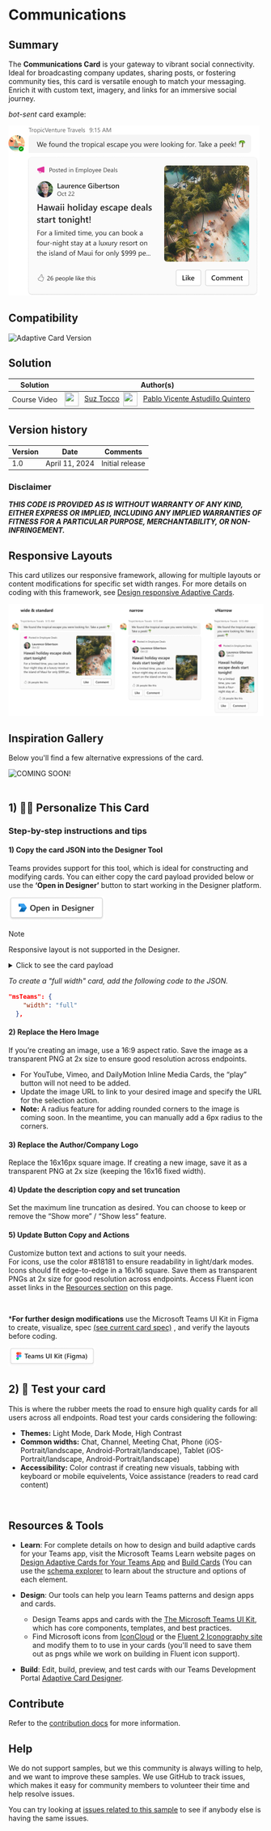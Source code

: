 # Communications

## Summary

The <b>Communications Card</b> is your gateway to vibrant social connectivity. Ideal for broadcasting company updates, sharing posts, or fostering community ties, this card is versatile enough to match your messaging. Enrich it with custom text, imagery, and links for an immersive social journey.

_bot-sent_ card example:

![picture alt](assets/CommunicationsCard.png)


## Compatibility

![Adaptive Card Version](https://img.shields.io/badge/Adaptive%20Card%20Version-1.5-green.svg)

## Solution

Solution|Author(s)
--------|---------
Course Video | <a href="https://github.com/SuzanneTocco"><img align="center" width="28" height="28" src="https://wsrv.nl/?url=https://avatars.githubusercontent.com/u/149005128?v=4&w=36&h=36&fit=cover&mask=circle"></a> &nbsp; [Suz Tocco](https://github.com/SuzanneTocco) &nbsp;<a href="https://github.com/pabloas-ms"><img align="center" width="28" height="28" src="https://wsrv.nl/?url=https://avatars.githubusercontent.com/u/160079710?v=4&w=36&h=36&fit=cover&mask=circle"></a> &nbsp; [Pablo Vicente Astudillo Quintero](https://github.com/pabloas-ms) | Microsoft  

## Version history

Version|Date|Comments
-------|----|--------
1.0| April 11, 2024 | Initial release

### Disclaimer

***THIS CODE IS PROVIDED _AS IS_ WITHOUT WARRANTY OF ANY KIND, EITHER EXPRESS OR IMPLIED, INCLUDING ANY IMPLIED WARRANTIES OF FITNESS FOR A PARTICULAR PURPOSE, MERCHANTABILITY, OR NON-INFRINGEMENT.***

## Responsive Layouts

This card utilizes our responsive framework, allowing for multiple layouts or content modifications for specific set width ranges. For more details on coding with this framework, see <a href="https://learn.microsoft.com/en-us/microsoftteams/platform/task-modules-and-cards/cards/cards-format?tabs=adaptive-md%2Cdesktop%2Cconnector-html#adaptive-card-responsive-layout">Design responsive Adaptive Cards</a>.

![picture of the extension in action](assets/communicationsLayouts.png)

## Inspiration Gallery

Below you'll find a few alternative expressions of the card.

![COMING SOON!](assets/inspiration.png)
<br/><br/>


## 1) 👩‍🎨 Personalize This Card

### Step-by-step instructions and tips

#### 1) Copy the card JSON into the Designer Tool

Teams provides support for this tool, which is ideal for constructing and modifying cards. You can either copy the card payload provided below or use the <b>‘Open in Designer’</b> button to start working in the Designer platform.


<a href="https://adaptivecards.io/designer?card=https%3A%2F%2Fraw.githubusercontent.com%2Fsuzto%2FStarterCards%2Fmain%2Fsamples%2Fcommunication%2Fcard.json" target="_blank">
  <img src="../../assets/open_designer_button.png" width="190" alt="Open in Adaptive Card Designer" />
</a>

> [!NOTE]
> Responsive layout is not supported in the Designer.

<!--- dropdown --->

<details closed>
<summary>
Click to see the card payload
</summary>



```json
{
  "type": "AdaptiveCard",
  "speak": "Hawaii holiday escape deals start tonight",
  "body": [
    {
      "columns": [
        {
          "width": "auto",
          "items": [
            {
              "url": "https://raw.githubusercontent.com/suzto/StarterCards/main/samples/communication/assets/icon_megaphone.png",
              "height": "16px",
              "type": "Image",
              "altText": "Megaphone icon",
              "width": "16px"
            }
          ],
          "type": "Column"
        },
        {
          "width": "stretch",
          "items": [
            {
              "isSubtle": true,
              "size": "Small",
              "text": "Posted in Employee Deals",
              "wrap": true,
              "type": "TextBlock"
            }
          ],
          "spacing": "Small",
          "type": "Column"
        }
      ],
      "type": "ColumnSet",
      "targetWidth": "narrow"
    },
    {
      "columns": [
        {
          "width": "auto",
          "items": [
            {
              "url": "https://raw.githubusercontent.com/suzto/StarterCards/main/samples/communication/assets/avatar.png",
              "height": "auto",
              "type": "Image",
              "altText": "Avatar of Laurence Gibertson"
            }
          ],
          "type": "Column"
        },
        {
          "width": "stretch",
          "items": [
            {
              "text": "Laurence Gibertson",
              "weight": "Bolder",
              "wrap": true,
              "type": "TextBlock"
            },
            {
              "isSubtle": true,
              "size": "Small",
              "text": "Oct 22",
              "wrap": true,
              "spacing": "None",
              "type": "TextBlock"
            }
          ],
          "type": "Column"
        }
      ],
      "type": "ColumnSet",
      "targetWidth": "narrow"
    },
    {
      "columns": [
        {
          "width": "stretch",
          "items": [
            {
              "columns": [
                {
                  "width": "auto",
                  "items": [
                    {
                      "url": "https://raw.githubusercontent.com/suzto/StarterCards/main/samples/communication/assets/icon_megaphone.png",
                      "height": "16px",
                      "type": "Image",
                      "altText": "Megaphone icon",
                      "width": "16px"
                    }
                  ],
                  "type": "Column"
                },
                {
                  "width": "stretch",
                  "items": [
                    {
                      "isSubtle": true,
                      "size": "Small",
                      "text": "Posted in Employee Deals",
                      "wrap": true,
                      "type": "TextBlock"
                    }
                  ],
                  "spacing": "Small",
                  "type": "Column"
                }
              ],
              "targetWidth": "atLeast:standard",
              "type": "ColumnSet"
            },
            {
              "columns": [
                {
                  "width": "auto",
                  "items": [
                    {
                      "url": "https://raw.githubusercontent.com/suzto/StarterCards/main/samples/communication/assets/avatar.png",
                      "height": "auto",
                      "type": "Image",
                      "altText": "Avatar of Laurence Gibertson"
                    }
                  ],
                  "type": "Column"
                },
                {
                  "width": "stretch",
                  "items": [
                    {
                      "text": "Laurence Gibertson",
                      "weight": "Bolder",
                      "wrap": true,
                      "type": "TextBlock"
                    },
                    {
                      "isSubtle": true,
                      "size": "Small",
                      "text": "Oct 22",
                      "wrap": true,
                      "spacing": "None",
                      "type": "TextBlock"
                    }
                  ],
                  "type": "Column"
                }
              ],
              "targetWidth": "atLeast:standard",
              "type": "ColumnSet"
            },
            {
              "size": "Large",
              "text": "Hawaii holiday escape deals start tonight!",
              "weight": "Bolder",
              "wrap": true,
              "spacing": "Small",
              "type": "TextBlock"
            },
            {
              "text": "For a limited time, you can book a four night stay at luxury resort on the island of Maui for only $999 per person.",
              "wrap": true,
              "spacing": "Small",
              "type": "TextBlock",
              "maxLines": 3
            },
            {
              "columns": [
                {
                  "width": "auto",
                  "items": [
                    {
                      "horizontalAlignment": "Right",
                      "url": "https://raw.githubusercontent.com/suzto/StarterCards/main/samples/communication/assets/icon_like_outline.png",
                      "width": "16px",
                      "height": "16px",
                      "id": "likeOutline",
                      "type": "Image",
                      "altText": "Outlined thumbs up"
                    },
                    {
                      "horizontalAlignment": "Right",
                      "url": "https://raw.githubusercontent.com/suzto/StarterCards/main/samples/communication/assets/icon_like_filled.png",
                      "width": "16px",
                      "height": "16px",
                      "id": "likeFilled",
                      "isVisible": false,
                      "type": "Image",
                      "altText": "Thumbs up"
                    }
                  ],
                  "verticalContentAlignment": "Bottom",
                  "spacing": "None",
                  "type": "Column"
                },
                {
                  "width": "stretch",
                  "items": [
                    {
                      "size": "Small",
                      "text": "26 people like this",
                      "wrap": true,
                      "id": "commentLike",
                      "type": "TextBlock"
                    },
                    {
                      "size": "Small",
                      "text": "27 people like this",
                      "wrap": true,
                      "id": "commentUnlike",
                      "isVisible": false,
                      "type": "TextBlock"
                    }
                  ],
                  "verticalContentAlignment": "Bottom",
                  "spacing": "Small",
                  "type": "Column"
                }
              ],
              "height": "stretch",
              "spacing": "ExtraLarge",
              "type": "ColumnSet"
            },
            {
              "targetWidth": "atMost:narrow",
              "actions": [
                {
                  "targetElements": [
                    "likeFilled",
                    "likeOutline",
                    "commentLike",
                    "commentUnlike",
                    "likeFilled2",
                    "likeOutline2",
                    "commentLike2",
                    "commentUnlike2"
                  ],
                  "title": "Like",
                  "type": "Action.ToggleVisibility"
                },
                {
                  "title": "Comment",
                  "type": "Action.Submit"
                }
              ],
              "spacing": "Medium",
              "type": "ActionSet"
            }
          ],
          "type": "Column"
        },
        {
          "width": "auto",
          "items": [
            {
              "targetWidth": "atLeast:standard",
              "url": "https://raw.githubusercontent.com/suzto/StarterCards/main/samples/communication/assets/hero_image.png",
              "width": "150px",
              "height": "auto",
              "type": "Image",
              "altText": "Beach Image"
            },
            {
              "targetWidth": "narrow",
              "url": "https://raw.githubusercontent.com/suzto/StarterCards/main/samples/communication/assets/hero_image.png",
              "width": "100px",
              "height": "auto",
              "type": "Image",
              "altText": "Beach Image"
            },
            {
              "targetWidth": "atLeast:standard",
              "actions": [
                {
                  "targetElements": [
                    "likeFilled",
                    "likeOutline",
                    "commentLike",
                    "commentUnlike",
                    "likeFilled2",
                    "likeOutline2",
                    "commentLike2",
                    "commentUnlike2"
                  ],
                  "title": "Like",
                  "type": "Action.ToggleVisibility"
                },
                {
                  "title": "Comment",
                  "type": "Action.Submit"
                }
              ],
              "spacing": "Medium",
              "type": "ActionSet"
            }
          ],
          "type": "Column"
        }
      ],
      "type": "ColumnSet",
      "targetWidth": "atLeast:narrow"
    },
    {
      "type": "Container",
      "targetWidth": "veryNarrow",
      "items": [
        {
          "columns": [
            {
              "width": "auto",
              "items": [
                {
                  "url": "https://raw.githubusercontent.com/suzto/StarterCards/main/samples/communication/assets/icon_megaphone.png",
                  "height": "16px",
                  "type": "Image",
                  "altText": "Megaphone icon",
                  "width": "16px"
                }
              ],
              "type": "Column"
            },
            {
              "width": "stretch",
              "items": [
                {
                  "isSubtle": true,
                  "size": "Small",
                  "text": "Posted in Employee Deals",
                  "wrap": true,
                  "type": "TextBlock"
                }
              ],
              "spacing": "Small",
              "type": "Column"
            }
          ],
          "type": "ColumnSet"
        },
        {
          "columns": [
            {
              "width": "auto",
              "items": [
                {
                  "url": "https://raw.githubusercontent.com/suzto/StarterCards/main/samples/communication/assets/avatar.png",
                  "height": "auto",
                  "type": "Image",
                  "altText": "Avatar of Laurence Gibertson"
                }
              ],
              "type": "Column"
            },
            {
              "width": "stretch",
              "items": [
                {
                  "text": "Laurence Gibertson",
                  "weight": "Bolder",
                  "wrap": true,
                  "type": "TextBlock"
                },
                {
                  "isSubtle": true,
                  "size": "Small",
                  "text": "Oct 22",
                  "wrap": true,
                  "spacing": "None",
                  "type": "TextBlock"
                }
              ],
              "type": "Column"
            }
          ],
          "type": "ColumnSet"
        },
        {
          "size": "Large",
          "text": "Hawaii holiday escape deals start tonight!",
          "weight": "Bolder",
          "wrap": true,
          "spacing": "Small",
          "type": "TextBlock"
        },
        {
          "columns": [
            {
              "width": "stretch",
              "items": [
                {
                  "maxLines": 4,
                  "text": "For a limited time, you can book a four night stay at luxury resort on the island of Maui for only $999 per person.",
                  "wrap": true,
                  "spacing": "Small",
                  "type": "TextBlock"
                }
              ],
              "type": "Column"
            },
            {
              "width": "auto",
              "items": [
                {
                  "url": "https://raw.githubusercontent.com/suzto/StarterCards/main/samples/communication/assets/hero_image.png",
                  "width": "60px",
                  "type": "Image"
                }
              ],
              "type": "Column"
            }
          ],
          "type": "ColumnSet"
        },
        {
          "columns": [
            {
              "width": "auto",
              "items": [
                {
                  "horizontalAlignment": "Right",
                  "url": "https://raw.githubusercontent.com/suzto/StarterCards/main/samples/communication/assets/icon_like_outline.png",
                  "width": "16px",
                  "height": "16px",
                  "id": "likeOutline2",
                  "type": "Image",
                  "altText": "Outlined thumbs up"
                },
                {
                  "horizontalAlignment": "Right",
                  "url": "https://raw.githubusercontent.com/suzto/StarterCards/main/samples/communication/assets/icon_like_filled.png",
                  "width": "16px",
                  "height": "16px",
                  "id": "likeFilled2",
                  "isVisible": false,
                  "type": "Image",
                  "altText": "Thumbs up"
                }
              ],
              "verticalContentAlignment": "Center",
              "spacing": "None",
              "type": "Column"
            },
            {
              "width": "stretch",
              "items": [
                {
                  "size": "Small",
                  "text": "26 people like this",
                  "wrap": true,
                  "id": "commentLike2",
                  "type": "TextBlock"
                },
                {
                  "size": "Small",
                  "text": "27 people like this",
                  "wrap": true,
                  "id": "commentUnlike2",
                  "isVisible": false,
                  "type": "TextBlock"
                }
              ],
              "verticalContentAlignment": "Center",
              "spacing": "Small",
              "type": "Column"
            }
          ],
          "spacing": "ExtraLarge",
          "type": "ColumnSet"
        },
        {
          "actions": [
            {
              "targetElements": [
                "likeFilled",
                "likeOutline",
                "commentLike",
                "commentUnlike",
                "likeFilled2",
                "likeOutline2",
                "commentLike2",
                "commentUnlike2"
              ],
              "title": "Like",
              "type": "Action.ToggleVisibility"
            },
            {
              "title": "Comment",
              "type": "Action.Submit"
            }
          ],
          "spacing": "Medium",
          "type": "ActionSet"
        }
      ]
    }
  ],
  "$schema": "http://adaptivecards.io/schemas/adaptive-card.json",
  "version": "1.5"
}
```

</details>

*To create a "full width" card, add the following code to the JSON.* <br>

```json
"msTeams": {
    "width": "full"
  },
```


#### 2) Replace the Hero Image

If you’re creating an image, use a 16:9 aspect ratio. Save the image as a transparent PNG at 2x size to ensure good resolution across endpoints.

* For YouTube, Vimeo, and DailyMotion Inline Media Cards, the “play” button will not need to be added.
* Update the image URL to link to your desired image and specify the URL for the selection action.
* <b>Note:</b> A radius feature for adding rounded corners to the image is coming soon. In the meantime, you can manually add a 6px radius to the corners.

#### 3) Replace the Author/Company Logo

Replace the 16x16px square image. If creating a new image, save it as a transparent PNG at 2x size (keeping the 16x16 fixed width).

#### 4) Update the description copy and set truncation

Set the maximum line truncation as desired. You can choose to keep or remove the “Show more” / “Show less” feature.

#### 5) Update Button Copy and Actions

Customize button text and actions to suit your needs. <br>
For icons, use the color #818181 to ensure readability in light/dark modes. Icons should fit edge-to-edge in a 16x16 square. Save them as transparent PNGs at 2x size for good resolution across endpoints. Access Fluent icon asset links in the [Resources section](#resources--tools) on this page.

<br>

***For further design modifications** use the Microsoft Teams UI Kit in Figma to create, visualize, spec <a href="assets/video_spec.png">(see current card spec)</a> , and verify the layouts before coding.<br />

<a href="https://www.figma.com/community/file/916836509871353159">
<img src="../../assets/teams_ui_kit_button.png" width="172" alt="Get the Microsoft Teams UI Kit" />
</a>

<br>

## 2) 🚗 Test your card

This is where the rubber meets the road to ensure high quality cards for all users across all endpoints. Road test your cards considering the following:

* <b>Themes:</b> Light Mode, Dark Mode, High Contrast
* <b>Common widths:</b> Chat, Channel, Meeting Chat, Phone (iOS- Portrait/landscape, Android-Portrait/landscape), Tablet (iOS- Portrait/landscape, Android-Portrait/landscape)
* <b>Accessibility:</b> Color contrast if creating new visuals, tabbing with keyboard or mobile equivelents, Voice assistance (readers to read card content)

<br>

## Resources & Tools ##

* **Learn**: For complete details on how to design and build adaptive cards for your Teams app, visit the Microsoft Teams Learn website pages on  [Design Adaptive Cards for Your Teams App](https://learn.microsoft.com/en-us/microsoftteams/platform/task-modules-and-cards/cards/design-effective-cards?tabs=design) and [Build Cards](https://learn.microsoft.com/en-us/microsoftteams/platform/task-modules-and-cards/what-are-cards) (You can use the [schema explorer](https://adaptivecards.io/explorer/) to learn about the structure and options of each element.

* **Design**: Our tools can help you learn Teams patterns and design apps and cards.

  * Design Teams apps and cards with the [The Microsoft Teams UI Kit](https://www.figma.com/community/file/916836509871353159), which has core components, templates, and best practices.
  * Find Microsoft icons from [IconCloud](https://iconcloud.design/browse/Fluent%20System%20Library/Fluent%20Regular) or the [Fluent 2 Iconography site](https://fluent2.microsoft.design/iconography) and modify them to to use in your cards (you'll need to save them out as pngs while we work on building in Fluent icon support).

* **Build**: Edit, build, preview, and test cards with our Teams Development Portal [Adaptive Card Designer](https://dev.teams.microsoft.com/cards).

</p>

## Contribute ##

Refer to the [contribution docs](/CONTRIBUTE.md) for more information.

## Help

We do not support samples, but we this community is always willing to help, and we want to improve these samples. We use GitHub to track issues, which makes it easy for  community members to volunteer their time and help resolve issues.

You can try looking at [issues related to this sample](https://github.com/pnp/AdaptiveCards-Templates/issues) to see if anybody else is having the same issues.
